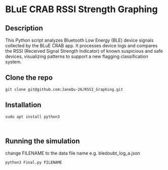 # BLuE CRAB RSSI Strength Graphing

## Description
This Python script analyzes Bluetooth Low Energy (BLE) device signals collected by the BLuE CRAB app. It processes device logs and compares the RSSI (Received Signal Strength Indicator) of known suspicious and safe devices, visualizing patterns to support a new flagging classification system.

## Clone the repo
```
git clone git@github.com:JaneQu-26/RSSI_Graphing.git
```

## Installation
```
sudo apt install python3



```

## Running the simulation
change FILENAME to the data file name e.g. bledoubt_log_a.json

```
python3 Final.py FILENAME

```
